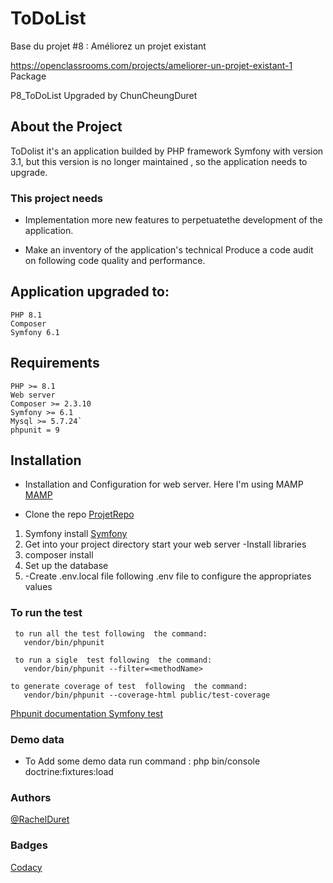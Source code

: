 # ToDoList

Base du projet #8 : Améliorez un projet existant

https://openclassrooms.com/projects/ameliorer-un-projet-existant-1 Package

P8_ToDoList Upgraded by ChunCheungDuret

## About the Project

ToDolist it's an application builded by PHP framework Symfony with version 3.1,
but this version is no longer maintained , so the application needs to upgrade.

### This project needs

- Implementation more new features to perpetuatethe development of the
  application.

- Make an inventory of the application's technical Produce a code audit on
  following code quality and performance.

## Application upgraded to:

```
PHP 8.1
Composer
Symfony 6.1
```

## Requirements

```
PHP >= 8.1
Web server
Composer >= 2.3.10
Symfony >= 6.1
Mysql >= 5.7.24`
phpunit = 9
```

## Installation

- Installation and Configuration for web server. Here I'm using MAMP
  [MAMP](https://www.mamp.info/en/downloads/)

- Clone the repo [ProjetRepo](https://github.com/rachel-duret/ToDoList.git)

1. Symfony install [Symfony](https://symfony.com/doc/current/setup.html)
2. Get into your project directory start your web server -Install libraries
3. composer install
4. Set up the database
5. -Create .env.local file following .env file to configure the appropriates
   values

### To run the test

```
 to run all the test following  the command:
   vendor/bin/phpunit

 to run a sigle  test following  the command:
   vendor/bin/phpunit --filter=<methodName>

to generate coverage of test  following  the command:
   vendor/bin/phpunit --coverage-html public/test-coverage

```

[ Phpunit documentation ](https://phpunit.de/documentation.html)
[ Symfony test](https://symfony.com/doc/current/testing.html)

### Demo data

- To Add some demo data run command : php bin/console doctrine:fixtures:load

### Authors

[@RachelDuret](https://github.com/rachel-duret)

### Badges

[Codacy](https://app.codacy.com/gh/rachel-duret/ToDoList/dashboard?branch=main)
